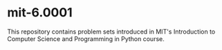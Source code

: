 # mit-6.0001

This repository contains problem sets introduced in MIT's Introduction to Computer Science and Programming in Python course.
